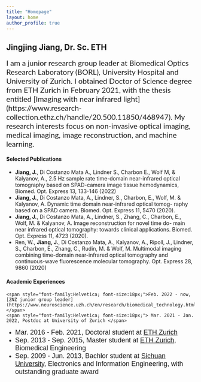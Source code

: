```yaml
---
title: "Homepage"
layout: home
author_profile: true
--- 
```

 
## Jingjing Jiang, Dr. Sc. ETH
 
<span style="font-family:Lato; font-size:20px;">
I am a junior research group leader at Biomedical Optics Research Laboratory (BORL), University Hospital and University of Zurich. I obtained Doctor of Science degree from ETH Zurich in February 2021, with the thesis entitled [Imaging with near infrared light](https://www.research-collection.ethz.ch/handle/20.500.11850/468947).  My research interests focus on non-invasive optical imaging, medical imaging, image reconstruction, and machine learning. 
</span>

#### Selected Publications
* **Jiang, J.**, Di Costanzo Mata A., Lindner S., Charbon E., Wolf M, & Kalyanov, A., 2.5 Hz sample rate time-domain near-infrared optical tomography based on SPAD-camera image tissue hemodynamics, Biomed. Opt. Express 13, 133-146 (2022) 
* **Jiang, J.**, Di Costanzo Mata, A., Lindner, S., Charbon, E., Wolf, M. & Kalyanov, A. Dynamic time domain near-infrared optical tomog- raphy based on a SPAD camera. Biomed. Opt. Express 11, 5470 (2020). 
* **Jiang, J.**, Di Costanzo Mata, A., Lindner, S., Zhang, C., Charbon, E., Wolf, M. & Kalyanov, A. Image reconstruction for novel time do- main near infrared optical tomography: towards clinical applications. Biomed. Opt. Express 11, 4723 (2020).  
* Ren, W., **Jiang, J.**, Di Costanzo Mata, A., Kalyanov, A., Ripoll, J., Lindner, S., Charbon, E., Zhang, C., Rudin, M. & Wolf, M. Multimodal imaging combining time-domain near-infrared optical tomography and continuous-wave fluorescence molecular tomography. Opt.  Express 28, 9860 (2020)
    

#### Academic Experiences
    <span style="font-family:Helvetica; font-size:18px;">Feb. 2022 - now,  [ZNZ junior group leader](https://www.neuroscience.uzh.ch/en/research/biomedical_technology.html#jiang) </span>
    <span style="font-family:Helvetica; font-size:18px;"> Mar. 2021 - Jan. 2022, Postdoc at University of Zurich </span>
  - <span style="font-family:Helvetica; font-size:18px;">Mar. 2016 - Feb. 2021, Doctoral student at [ETH Zurich](https://ethz.ch/en.html) </span>
  - <span style="font-family:Helvetica; font-size:18px;">Sep. 2013 - Sep. 2015, Master student at [ETH Zurich](https://ethz.ch/en.html), Biomedical Engineering </span>
  - <span style="font-family:Helvetica; font-size:18px;">Sep. 2009 - Jun. 2013, Bachlor student at [Sichuan University](https://en.scu.edu.cn), Electronics and Information Engineering, with outstanding graduate award </span>
 


